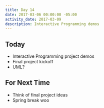 ```yaml
---
title: Day 14
date: 2017-03-06 00:00:00 -05:00
activity_date: 2017-03-09
description: Interactive Programming demos
---
```


## Today

* Interactive Programming project demos
* Final project kickoff
* UML?


## For Next Time

* Think of final project ideas
* Spring break woo
